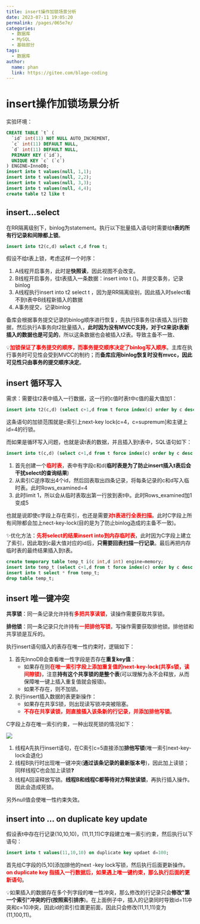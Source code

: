 ```yaml
---
title: insert操作加锁场景分析
date: 2023-07-11 19:05:20
permalink: /pages/065e7e/
categories:
  - 数据库
  - MySQL
  - 基础部分
tags:
  - 数据库
author: 
  name: phan
  link: https://gitee.com/blage-coding
---
```

# insert操作加锁场景分析

实验环境：

```sql
CREATE TABLE `t` (
  `id` int(11) NOT NULL AUTO_INCREMENT,
  `c` int(11) DEFAULT NULL,
  `d` int(11) DEFAULT NULL,
  PRIMARY KEY (`id`),
  UNIQUE KEY `c` (`c`)
) ENGINE=InnoDB;
insert into t values(null, 1,1);
insert into t values(null, 2,2);
insert into t values(null, 3,3);
insert into t values(null, 4,4);
create table t2 like t
```

## insert...select

在RR隔离级别下，binlog为statement。执行以下批量插入语句时需要给**t表的所有行记录和间隙都上锁**。

```sql
insert into t2(c,d) select c,d from t; 
```

假设不给t表上锁，考虑这样一个时序：

1. A线程开启事务，此时是**快照读**，因此视图不会改变。
2. B线程开启事务，往t表插入一条数据：insert into t ()。并提交事务，记录binlog
3. A线程执行insert into t2 select t ，因为是RR隔离级别，因此插入时select看不到t表中B线程新插入的数据
4. A事务提交，记录binlog

备库会根据事务提交记录的binlog顺序进行恢复，先执行B事务往t表插入当行数据，然后执行A事务向t2批量插入，**此时因为没有MVCC支持，对于t2来说t表新插入的数据也是可见的**，所以这条数据也会被插入t2表。导致主备不一致、

💡<font color="red">**加锁保证了事务提交的顺序，而事务提交顺序决定了binlog写入顺序**</font>。主库在执行事务时可见性会受到MVCC的制约；而**备库应用binlog恢复时没有mvcc，因此可见性只由事务的提交顺序决定**。

## insert 循环写入

需求：需要往t2表中插入一行数据，这一行的c值时表t中c值的最大值加1：

```sql
insert into t2(c,d) (select c+1,d from t force index(c) order by c desc limit 1);
```

这条语句的加锁范围就是c索引上next-key lock(c=4，c=supremum]和主键上id=4的行锁。

而如果是循环写入问题，也就是读t表的数据，并且插入到t表中，SQL语句如下：

```sql
insert into t(c,d) (select c+1,d from t force index(c) order by c desc limit 1);
```

1. 首先创建一个<font color="red">**临时表**</font>，表中有字段c和d(**临时表是为了防止insert插入t表后会干扰select的查询结果**)
2. 从索引C逆序取出4个id，然后回表取出四条记录，将每条记录的c和d写入临时表。此时Rows_examined=4
3. 此时limit 1，所以会从临时表取出第一行放到表t中。此时Rows_examined加1变成5

也就是说即使c字段上存在索引，也还是需要<font color="red">**对t表进行全表扫描**</font>。此时C字段上所有间隙都会加上nect-key-lock(目的是为了防止binlog造成的主备不一致)。

✨优化方法：<font color="red">**先将select的结果insert into到内存临时表**</font>，此时因为C字段上建立了索引，因此取到c最大值对应的id后，**只需要回表扫描一行记录**。最后再把内存临时表的最终结果插入到t表。

```sql
create temporary table temp_t i(c int,d int) engine=memory;
insert into temp_t (select c+1,d from t force index(c) order by c desc limit 1);
insert into t select * from temp_t;
drop table temp_t;
```

## insert 唯一键冲突

**共享锁**：同一条记录允许持有<font color="red">**多把共享读锁**</font>，读操作需要获取共享锁。

**排他锁**：同一条记录只允许持有<font color="red">**一把排他写锁**</font>，写操作需要获取排他锁。排他锁和共享锁是互斥的。

执行insert语句插入的表存在唯一性约束时，逻辑如下：

1. 首先InnoDB会查看唯一性字段是否存在**重复key值**：
   - 如果存在则<font color="red">**在唯一索引字段上添加重复值的next-key-lock(共享s锁，读间隙锁)**</font>，注意**持有这个共享锁的是整个表**(可以理解为永不会释放，从而保障唯一键上插入重复值就会报错)。
   - 如果不存在，则不加锁。
2. 执行insert插入数据的表更新操作：
   - 如果存在共享S锁，则出现读写锁冲突被阻塞。
   - <font color="red">**不存在共享读锁，则直接插入该条新的行记录，并添加排他写锁**</font>。

C字段上存在唯一索引约束，一种出现死锁的情况如下：

![](https://jsd.cdn.zzko.cn/gh/blage-coding/picx-images-hosting@master/20230711/image.56c2npc4c6w0.webp)

1. 线程A先执行insert语句，在C索引c=5直接添加**排他写锁**(唯一索引next-key-lock会退化)
2. 线程B执行时出现唯一键冲突(**通过该条记录的最新版本号**)，因此加上读锁；同样线程C也会加上读锁❓
3. 线程A回滚释放写锁。**线程B和线程C都等待对方释放读锁**，再执行插入操作。因此会造成死锁。

另外null值会使唯一性约束失效。

## insert into ... on duplicate key update

假设表t中存在行记录(10,10,10)，(11,11,11)C字段建立唯一索引约束，然后执行以下语句：

```sql
insert into t values(11,10,10) on duplicate key updaet d=100;
```

首先给C字段的(5,10]添加排他的next -key lock写锁，然后执行后面更新操作。<font color="red">**on duplicate key 指插入一行数据后，如果遇上唯一键约束，那么执行后面的更新语句**</font>。

💡如果插入的数据存在多个列字段的唯一性冲突，那么修改的行记录只会**修改"第一个索引"冲突的行(按照索引排序**)。在上面例子中，插入的记录同时导致id=11冲突和c=10冲突，因此id的索引位置更前面，因此只会修改(11,11,11)变为(11,100,11)。